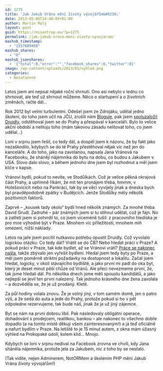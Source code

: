 ```yaml
---
id: 1275
title: 'Jak Jakub Vrána mění životy vývojářům&#8230;'
date: 2013-05-06T14:48:09+01:00
author: Martin Malý
layout: post
guid: https://misantrop.eu/?p=1275
permalink: /jak-jakub-vrana-meni-zivoty-vyvojarum/
mashsb_timestamp:
  - "1557689458"
mashsb_shares:
  - "0"
mashsb_jsonshares:
  - '{"total":0,"error":"","facebook_shares":0,"twitter":0}'
image: /wp-content/uploads/2013/05/vyhled.png
categories:
  - Nezařazené
---
```

Letos jsem ani nepsal nějaké roční shrnutí. Ono asi nebylo v lednu co shrnovat, ale teď už shrnout můžeme. Něco o startupení a o životních změnách, račte dál&#8230;

<!--more-->

Rok 2012 byl velmi turbulentní. Odešel jsem ze Zdrojáku, udělal jedno školení, do toho jsem učil na JČU, zrušili nám [Bloguje](https://misantrop.eu/bloguje-naruby/), pak jsem [spoluzaložil Druidly](https://misantrop.eu/vyvojovy-denicek-t-21-az-t-5/), odstěhoval jsem se do Prahy a přespával v kanceláři. Bylo to velice akční období a nelituju toho (mám takovou zásadu nelitovat toho, co jsem udělal&#8230;)

Loni v srpnu jsem řešil, co tedy dál, a dospěl jsem k názoru, že by fakt jako nezaškodilo, kdybych se do té Prahy přestěhoval nějak víc než jen do kanceláře. A do toho, jako na zavolanou, napsala Jana Vránová na Facebooku, že shánějí nájemníka do bytu na dobu, co budou s Jakubem v USA. Slovo dalo slovo, a během jednoho dne jsem byl rozhodnut a měl jsem klíče v kapse.

Vránovi bydlí, pokud to nevíte, ve Stodůlkách. Což je velice pěkná okrajová část Prahy, a upřímně říkám, že mít ten pronájem třeba, hmmm, v Holešovicích nebo na Pankráci, tak by se věci vyvíjely jinak a dneska bych byl pravděpodobně zpátky v Budějcích. Jenže Stodůlky měly několik pozitivních faktorů.

Zaprvé &#8211; &#8222;kousek tady okolo&#8220; bydlí hned několik známých. Za mnohé třeba David Grudl. Zadruhé &#8211; pár známých jsem si tu stihnul udělat, což je fajn. No a zatřetí jsem si potvrdil to, co jsem víceméně tušil: z pracovního hlediska je pro mne výhodné být v Praze. Mnohem víc příležitostí, mnohem míň omezení, nižší náklady.

Letos na jaře jsem pocítil nutkavou potřebu opustit Druidly. Což vyvolalo logickou otázku: Co tedy dál? Vrátit se do ČB? Nebo hledat práci v Praze? A pokud práci v Praze, tak kde bydlet, až se Vránovi vrátí? [Práce se nakonec našla](https://misantrop.eu/zmena-je-prace/), takže zbývalo jen vyřešit bydlení. Hledal jsem tedy byty po Praze, a měl jsem poměrně striktní požadavky na dostupnost a lokalitu. Začal jsem hledat, logicky, v okolí stávajícího bydliště, a jako první mi padl do oka byt, který je deset minut pěší chůze od Vránů. Ale přeci nevezmeme první, že, tak jsme hledali dál. Po několika dnech jsme měli spoustu kandidátů, a jako nejlepší se jevil ten první nalezený. Tak jednoho krásného dne žena zavolala &#8211; a dozvěděla se, že je už prodaný. Kletě.

Za půl hodiny volala znovu. Že je volný jiný, v tom samém domě, jen o patro výš, a že sedá do auta a jede do Prahy, protože pokud si ho v pět odpoledne rezervujeme, tak bude náš, jinak že je už jiný zájemce.

Byt se nám na první dobrou líbil. Pak následovaly obligátní operace, dohadování s prodejcem, realitkou, bankou &#8211; ale nakonec to všechno dobře dopadlo (a na tomto místě děkuji všem zainteresovaným!) a já teď oficiálně a nafurt bydlím v Praze. Na letiště to je 15 minut autem, z okna mám úžasný výhled na Prokopské údolí, kolem klid&#8230; Mnojo.

Kdybych se loni v srpnu nedíval na Facebook zrovna ve chvíli, kdy Jana sháněla nájemníka, protože jela za Jakubem, nic z toho by se nestalo.

(Tak vidíte, nejen Adminerem, NotORMem a školením PHP mění Jakub Vrána životy vývojářům!)
